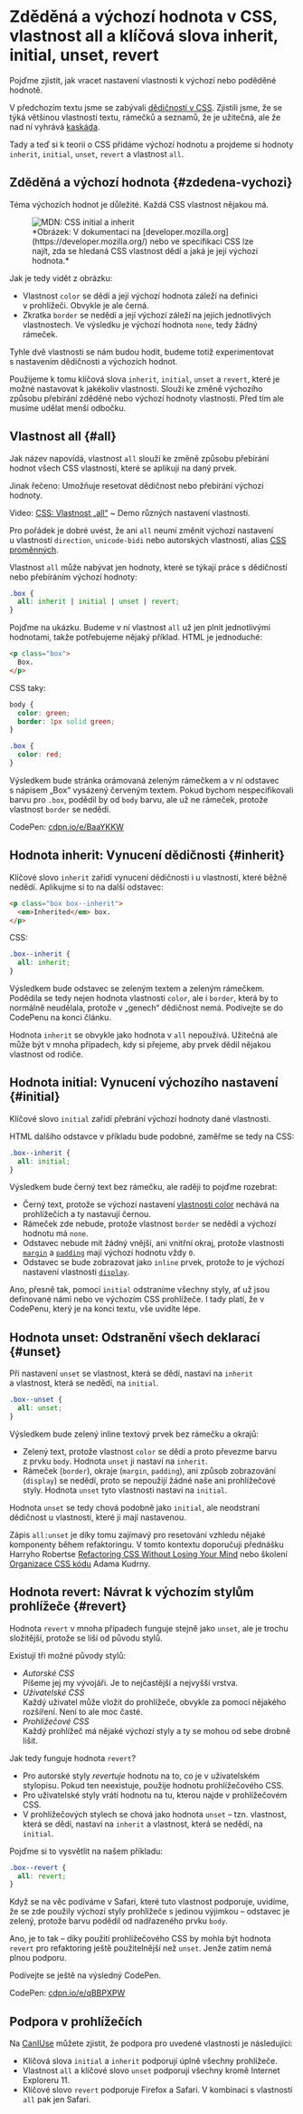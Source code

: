 # Zděděná a výchozí hodnota v CSS, vlastnost all a klíčová slova inherit, initial, unset, revert

Pojďme zjistit, jak vracet nastavení vlastnosti k výchozí nebo poděděné hodnotě.

V předchozím textu jsme se zabývali [dědičností v CSS](css-dedicnost.md). Zjistili jsme, že se týká většinou vlastností textu, rámečků a seznamů, že je užitečná, ale že nad ní vyhrává [kaskáda](css-kaskada.md).

<!-- AdSnippet -->

Tady a teď si k teorii o CSS přidáme výchozí hodnotu a projdeme si hodnoty `inherit`, `initial`, `unset`, `revert` a vlastnost `all`.

## Zděděná a výchozí hodnota {#zdedena-vychozi}

Téma výchozích hodnot je důležité. Každá CSS vlastnost nějakou má.

<figure>
<img src="../dist/images/original/css-initial-inherit-mdn.png" alt="MDN: CSS initial a inherit">
<figcaption markdown="1">
*Obrázek: V dokumentaci na [developer.mozilla.org](https://developer.mozilla.org/) nebo ve specifikaci CSS lze najít, zda se hledaná CSS vlastnost dědí a jaká je její výchozí hodnota.*
</figcaption>
</figure>

Jak je tedy vidět z obrázku:

* Vlastnost `color` se dědí a její výchozí hodnota záleží na definici v prohlížeči. Obvykle je ale černá.
* Zkratka `border` se nedědí a její výchozí záleží na jejích jednotlivých  vlastnostech. Ve výsledku je výchozí hodnota `none`, tedy žádný rámeček.

Tyhle dvě vlastnosti se nám budou hodit, budeme totiž experimentovat s nastavením dědičnosti a výchozích hodnot.

Použijeme k tomu klíčová slova `inherit`, `initial`, `unset` a `revert`, které je možné nastavovat k jakékoliv vlastnosti. Slouží ke změně výchozího způsobu přebírání zděděné nebo výchozí hodnoty vlastnosti. Před tím ale musíme udělat menší odbočku.

## Vlastnost all {#all}

Jak název napovídá, vlastnost `all` slouží ke změně způsobu přebírání hodnot všech CSS vlastností, které se aplikují na daný prvek.

Jinak řečeno: Umožňuje resetovat dědičnost nebo přebírání výchozí hodnoty.

<p class="video">
Video: <a href="https://www.youtube.com/watch?v=FX_T9_1ZrAE">CSS: Vlastnost „all“</a> ~ Demo různých nastavení vlastnosti.
</p>

Pro pořádek je dobré uvést, že ani `all` neumí změnit výchozí nastavení u vlastností `direction`, `unicode-bidi` nebo autorských vlastností, alias [CSS proměnných](css-promenne.md).

Vlastnost `all` může nabývat jen hodnoty, které se týkají práce s dědičností nebo přebíráním výchozí hodnoty:

```css
.box {
  all: inherit | initial | unset | revert;
}
```

Pojďme na ukázku. Budeme v ní vlastnost `all` už jen plnit jednotlivými hodnotami, takže potřebujeme nějaký příklad. HTML je jednoduché:

```html
<p class="box">
  Box.
</p>
```

CSS taky:

```css
body {
  color: green;
  border: 1px solid green;
}

.box {
  color: red;
}
```

Výsledkem bude stránka orámovaná zeleným rámečkem a v ní odstavec s nápisem „Box“ vysázený červeným textem. Pokud bychom nespecifikovali barvu pro `.box`, podědil by od `body` barvu, ale už ne rámeček, protože vlastnost `border` se nedědí.

CodePen: [cdpn.io/e/BaaYKKW](https://codepen.io/machal/pen/BaaYKKW?editors=1100)

## Hodnota inherit: Vynucení dědičnosti {#inherit}

Klíčové slovo `inherit` zařídí vynucení dědičnosti i u vlastností, které běžně nedědí. Aplikujme si to na další odstavec:

```html
<p class="box box--inherit">
  <em>Inherited</em> box.
</p>
```

CSS:

```css
.box--inherit {
  all: inherit;
}
```

Výsledkem bude odstavec se zeleným textem a zeleným rámečkem. Podědila se tedy nejen hodnota vlastnosti `color`, ale i `border`, která by to normálně neudělala, protože v „genech“ dědičnost nemá. Podívejte se do CodePenu na konci článku.

<!-- AdSnippet -->

Hodnota `inherit` se obvykle jako hodnota v `all` nepoužívá. Užitečná ale může být v mnoha případech, kdy si přejeme, aby prvek dědil nějakou vlastnost od rodiče.

## Hodnota initial: Vynucení výchozího nastavení {#initial}

Klíčové slovo `initial` zařídí přebrání výchozí hodnoty dané vlastnosti.

HTML dalšího odstavce v příkladu bude podobné, zaměřme se tedy na CSS:

```css
.box--inherit {
  all: initial;
}
```

Výsledkem bude černý text bez rámečku, ale raději to pojďme rozebrat:

* Černý text, protože se výchozí nastavení [vlastnosti color](https://developer.mozilla.org/en-US/docs/Web/CSS/color) nechává na prohlížečích a ty nastavují černou.
* Rámeček zde nebude, protože vlastnost `border` se nedědí a výchozí hodnotu má `none`.
* Odstavec nebude mít žádný vnější, ani vnitřní okraj, protože vlastnosti <code>[margin](https://developer.mozilla.org/en-US/docs/Web/CSS/margin)</code> a <code>[padding](https://developer.mozilla.org/en-US/docs/Web/CSS/padding)</code> mají výchozí hodnotu vždy <code>0</code>.
* Odstavec se bude zobrazovat jako <code>inline</code> prvek, protože to je výchozí nastavení vlastnosti <code>[display](https://developer.mozilla.org/en-US/docs/Web/CSS/display)</code>.

Ano, přesně tak, pomocí <code>initial</code> odstraníme všechny styly, ať už jsou definované námi nebo ve výchozím CSS prohlížeče. I tady platí, že v CodePenu, který je na konci textu, vše uvidíte lépe.

## Hodnota unset: Odstranění všech deklarací {#unset}

Při nastavení `unset` se vlastnost, která se dědí, nastaví na `inherit` a vlastnost, která se nedědí, na `initial`.

```css
.box--unset {
  all: unset;
}
```

Výsledkem bude zelený inline textový prvek bez rámečku a okrajů:

* Zelený text, protože vlastnost `color` se dědí a proto převezme barvu z prvku `body`. Hodnota `unset` ji nastaví na `inherit`.
* Rámeček (`border`), okraje (`margin`, `padding`), ani způsob zobrazování (`display`) se nedědí, proto se nepoužijí žádné naše ani prohlížečové styly. Hodnota `unset` tyto vlastnosti nastaví na `initial`.

Hodnota `unset` se tedy chová podobně jako `initial`, ale neodstraní dědičnost u vlastností, které ji mají nastavenou.

Zápis `all:unset` je díky tomu zajímavý pro resetování vzhledu nějaké komponenty během refaktoringu. V tomto kontextu doporučuji přednášku Harryho Robertse [Refactoring CSS Without Losing Your Mind](https://slideslive.com/38898201/refactoring-css-without-losing-your-mind) nebo školení [Organizace CSS kódu](https://www.vzhurudolu.cz/kurzy/css-kod) Adama Kudrny.

## Hodnota revert: Návrat k výchozím stylům prohlížeče {#revert}

Hodnota `revert` v mnoha případech funguje stejně jako `unset`, ale je trochu složitější, protože se liší od původu stylů.

Existují tři možné původy stylů:

* _Autorské CSS_  
Píšeme jej my vývojáři. Je to nejčastější a nejvyšší vrstva.
* _Uživatelské CSS_  
Každý uživatel může vložit do prohlížeče, obvykle za pomocí nějakého rozšíření. Není to ale moc časté.
* _Prohlížečové CSS_  
Každý prohlížeč má nějaké výchozí styly a ty se mohou od sebe drobně lišit.

Jak tedy funguje hodnota `revert`?

* Pro autorské styly _revertuje_ hodnotu na to, co je v uživatelském stylopisu. Pokud ten neexistuje, použije hodnotu prohlížečového CSS.
* Pro uživatelské styly vrátí hodnotu na tu, kterou najde v prohlížečovém CSS.
* V prohlížečových stylech se chová jako hodnota `unset` – tzn. vlastnost, která se dědí, nastaví na `inherit` a vlastnost, která se nedědí, na `initial`.

Pojďme si to vysvětlit na našem příkladu:

```css
.box--revert {
  all: revert;
}
```

Když se na věc podíváme v Safari, které tuto vlastnost podporuje, uvidíme, že se zde použily výchozí styly prohlížeče s jedinou výjimkou – odstavec je zelený, protože barvu podědil od nadřazeného prvku `body`.

Ano, je to tak – díky použití prohlížečového CSS by mohla být hodnota `revert` pro refaktoring ještě použitelnější než `unset`. Jenže zatím nemá plnou podporu.

Podívejte se ještě na výsledný CodePen.

CodePen: [cdpn.io/e/qBBPXPW](https://codepen.io/machal/pen/qBBPXPW?editors=1100)

## Podpora v prohlížečích

Na [CanIUse](https://caniuse.com) můžete zjistit, že podpora pro uvedené vlastnosti je následující:

* Klíčová slova `initial` a `inherit` podporují úplně všechny prohlížeče.
* Vlastnost `all` a klíčové slovo `unset` podporují všechny kromě Internet Exploreru 11.
* Klíčové slovo `revert` podporuje Firefox a Safari. V kombinaci s vlastností `all` pak jen Safari.

<!-- AdSnippet -->
